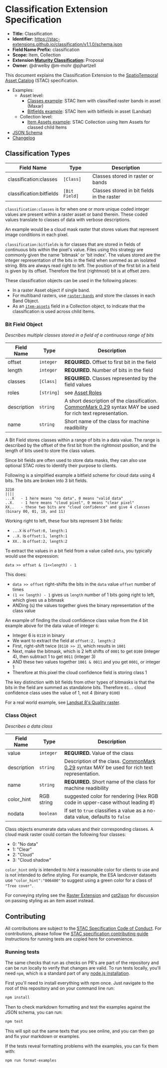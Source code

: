 # Classification Extension Specification

- **Title:** Classification
- **Identifier:** <https://stac-extensions.github.io/classification/v1.1.0/schema.json>
- **Field Name Prefix:** classification
- **Scope:** Item, Collection
- **Extension [Maturity Classification](https://github.com/radiantearth/stac-spec/tree/master/extensions/README.md#extension-maturity):** Proposal
- **Owner**: @drwelby @m-mohr @pjhartzell 

This document explains the Classification Extension to the 
[SpatioTemporal Asset Catalog](https://github.com/radiantearth/stac-spec) (STAC) specification.

- Examples:
  - Asset level:
    - [Classes example](examples/item-classes-maxar.json): STAC Item with classified raster bands in asset (Maxar)
    - [Bitfields example](examples/item-bitfields-landsat.json): STAC Item with bitfields in asset (Landsat) 
  - Collection level:
    - [Item Assets example](examples/collection-item-assets.json): STAC Collection using Item Assets for classed child Items
- [JSON Schema](json-schema/schema.json)
- [Changelog](./CHANGELOG.md)

## Classification Types

| Field Name               | Type              | Description |
| ------------------------ | ----------------- | ----------- |
| classification:classes   | `[Class]`         | Classes stored in raster or bands |
| classification:bitfields | `[Bit Field]`     | Classes stored in bit fields in the raster |

`classification:classes` is for when one or more unique coded integer values are present within a raster asset 
or band therein. These coded values translate to classes of data with verbose descriptions.

An example would be a cloud mask raster that stores values that represent image conditions in each pixel.

`classification:bitfields` is for classes that are stored in fields of continuous bits within the pixel's value. 
Files using this strategy are commonly given the name 'bitmask' or 'bit index'. The values stored are the integer 
representation of the bits in the field when summed as an isolated string. Bits are always read right to left. The 
position of the first bit in a field is given by its offset. Therefore the first (rightmost) bit is at offset zero.

These classification objects can be used in the following places:

- In a raster Asset object if single band.
- For multiband rasters, use [`raster:bands`](https://github.com/stac-extensions/raster) and store the classes in 
  each Band Object.
- As an [`item-assets`](https://github.com/stac-extensions/item-assets) field in a Collection object, to indicate 
  that the classification is used across child Items.

### Bit Field Object

*Describes multiple classes stored in a field of a continuous range of bits*

| Field Name      | Type         | Description |
| --------------- | ------------ | ----------- |
| offset          | `integer`    | **REQUIRED.** Offset to first bit in the field |
| length          | `integer`    | **REQUIRED.** Number of bits in the field |
| classes         | `[Class]`    | **REQUIRED.** Classes represented by the field values |
| roles           | `[string]`   | see [Asset Roles](https://github.com/radiantearth/stac-spec/blob/master/item-spec/item-spec.md#asset-roles) |
| description     | `string`     | A short description of the classification. [CommonMark 0.29](http://commonmark.org/) syntax MAY be used for rich text representation. |
| name           | `string`      | Short name of the class for machine readibility |

A Bit Field stores classes within a range of bits in a data value. The range is described by the offset of the first 
bit from the rightmost position, and the length of bits used to store the class values.

Since bit fields are often used to store data masks, they can also use optional STAC roles to identify their purpose 
to clients.

Following is a simplified example a bitfield scheme for cloud data using 4 bits. The bits are broken into 3 bit fields.

```{.txt}
3210
||||
...X   - 1 here means "no data", 0 means "valid data"
..X.   - 1 here means "cloud pixel", 0 means "clear pixel"
XX..   - these two bits are "cloud confidence" and give 4 classes (binary 00, 01, 10, and 11)
```

Working right to left, these four bits represent 3 bit fields:

- `...X` is `offset:0, length:1`
- `..X.` is `offset:1, length:1`
- `XX..` is `offset:2, length:2`

To extract the values in a bit field from a value called `data`, you typically would use the expression:

`data >> offset & (1<<length) - 1`

This does:

- `data >> offset` right-shifts the bits in the `data` value `offset` number of times
- `(1 << length) - 1` gives us `length` number of 1 bits going right to left, which gives us a bitmask
- ANDing (`&`) the values together gives the binary representation of the class value

An example of finding the cloud confidence class value from the 4 bit example above for the data value of integer `6`:

- Integer 6 is `0110` in binary
- We want to extract the field at `offset:2, length:2`
- First, right-shift twice (`0110 >> 2`), which results in `1001`
- Next, make the bitmask, which is 2 left shifts of `0001` to get `0100` (integer 4), then subtract 1 to 
  get `0011` (integer 3)
- AND these two values together `1001 & 0011` and you get `0001`, or integer 1
- Therefore at this pixel the cloud confidence field is storing class 1

The key distinction with bit fields from other types of bitmasks is that the bits in the field are summed 
as standalone bits. Therefore `01..` cloud confidence class uses the value of 1, not 4 (binary `0100`)

For a real world example, see [Landsat 8's Quality raster](https://www.usgs.gov/media/images/landsat-1-8-collection-1-level-1-quality-bit-designations).

### Class Object

*Describes a data class*

| Field Name     | Type         | Description |
| -------------- | ------------ | ----------- |
| value          | `integer`    | **REQUIRED.** Value of the class |
| description    | `string`     | Description of the class. [CommonMark 0.29](http://commonmark.org/) syntax MAY be used for rich text representation. |
| name           | `string`     | **REQUIRED.** Short name of the class for machine readibility |
| color_hint     | RGB string   | suggested color for rendering (Hex RGB code in upper-case without leading #) |
| nodata         | `boolean`    | If set to `true` classifies a value as a no-data value, defaults to `false` |

Class objects enumerate data values and their corresponding classes.
A cloud mask raster could contain the following four classes:

- 0: "No data"
- 1: "Clear"
- 2: "Cloud"
- 3: "Cloud shadow"

`color_hint` only is intended to *hint* a reasonable color for clients to use and is not intended to define styling. 
For example, the ESA landcover datasets use `"color_hint":"006400"` to suggest using a green color for a class of 
`"Tree cover"`.

For conveying styling see the [Raster Extension](https://github.com/stac-extensions/raster/issues/17) and 
[cpt2json](https://github.com/zakjan/cpt2json) for discussion on passing styling as an item asset instead.

## Contributing

All contributions are subject to the
[STAC Specification Code of Conduct](https://github.com/radiantearth/stac-spec/blob/master/CODE_OF_CONDUCT.md).
For contributions, please follow the
[STAC specification contributing guide](https://github.com/radiantearth/stac-spec/blob/master/CONTRIBUTING.md) 
Instructions for running tests are copied here for convenience.

### Running tests

The same checks that run as checks on PR's are part of the repository and can be run locally to verify that changes 
are valid. 
To run tests locally, you'll need `npm`, which is a standard part of any 
[node.js installation](https://nodejs.org/en/download/).

First you'll need to install everything with npm once. Just navigate to the root of this repository and on 
your command line run:
```bash
npm install
```

Then to check markdown formatting and test the examples against the JSON schema, you can run:
```bash
npm test
```

This will spit out the same texts that you see online, and you can then go and fix your markdown or examples.

If the tests reveal formatting problems with the examples, you can fix them with:
```bash
npm run format-examples
```
